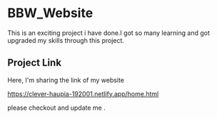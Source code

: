 # BBW_Website

This is an exciting project i have done.I got so many learning and got upgraded my skills through this project.

## Project Link

Here, I'm sharing the link of my website 

https://clever-haupia-192001.netlify.app/home.html

please checkout and update me .
